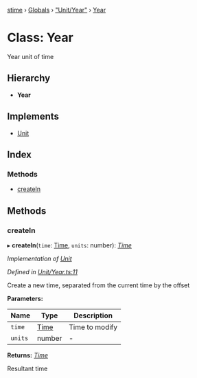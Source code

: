 [stime](../README.md) › [Globals](../globals.md) › ["Unit/Year"](../modules/_unit_year_.md) › [Year](_unit_year_.year.md)

# Class: Year

Year unit of time

## Hierarchy

* **Year**

## Implements

* [Unit](../interfaces/_unit_.unit.md)

## Index

### Methods

* [createIn](_unit_year_.year.md#createin)

## Methods

###  createIn

▸ **createIn**(`time`: [Time](_time_.time.md), `units`: number): *[Time](_time_.time.md)*

*Implementation of [Unit](../interfaces/_unit_.unit.md)*

*Defined in [Unit/Year.ts:11](https://github.com/TerenceJefferies/STime/blob/7a08dcd/src/Unit/Year.ts#L11)*

Create a new time, separated from the current time by the offset

**Parameters:**

Name | Type | Description |
------ | ------ | ------ |
`time` | [Time](_time_.time.md) | Time to modify |
`units` | number | - |

**Returns:** *[Time](_time_.time.md)*

Resultant time
